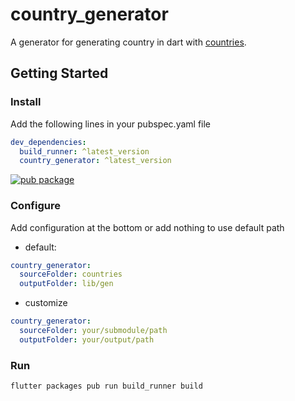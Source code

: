 # country_generator

A generator for generating country in dart with [countries](https://github.com/countries/countries).

## Getting Started
### Install
Add the following lines in your pubspec.yaml file

```yaml
dev_dependencies:
  build_runner: ^latest_version
  country_generator: ^latest_version
```

[![pub package](https://img.shields.io/pub/v/country_generator.svg)](https://pub.dartlang.org/packages/country_generator)

### Configure
Add configuration at the bottom or add nothing to use default path
- default:
```yaml
country_generator:
  sourceFolder: countries
  outputFolder: lib/gen
```
- customize
```yaml
country_generator:
  sourceFolder: your/submodule/path
  outputFolder: your/output/path
```

### Run
```shell
flutter packages pub run build_runner build
```
